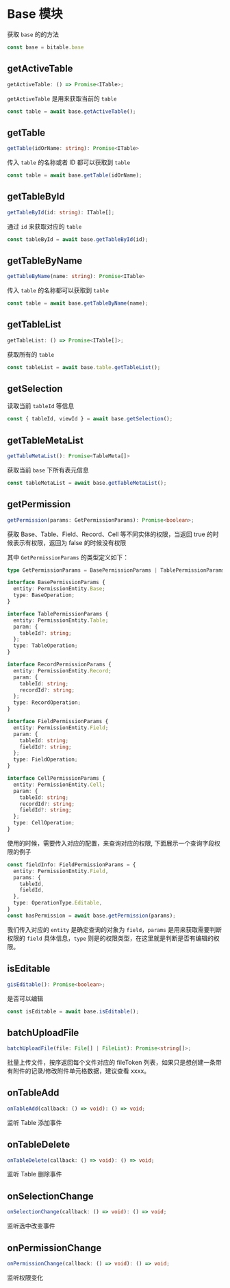 # Base 模块
获取 `base` 的的方法

```typescript
const base = bitable.base
```

## getActiveTable
```typescript
getActiveTable: () => Promise<ITable>;
```
`getActiveTable` 是用来获取当前的 `table` 
```typescript
const table = await base.getActiveTable();
```

## getTable
```typescript
getTable(idOrName: string): Promise<ITable>
```
传入 `table` 的名称或者 ID 都可以获取到 `table`
```typescript
const table = await base.getTable(idOrName);
```

## getTableById
```typescript
getTableById(id: string): ITable[];
```
通过 `id` 来获取对应的 `table`
```typescript
const tableById = await base.getTableById(id);
```

## getTableByName
```typescript
getTableByName(name: string): Promise<ITable>
```
传入 `table` 的名称都可以获取到 `table`
```typescript
const table = await base.getTableByName(name);
```

## getTableList
```typescript
getTableList: () => Promise<ITable[]>;
```
获取所有的 `table` 
```typescript
const tableList = await base.table.getTableList();
```

## getSelection
读取当前 `tableId` 等信息
```typescript
const { tableId, viewId } = await base.getSelection();
```

## getTableMetaList
```typescript
getTableMetaList(): Promise<TableMeta[]>
```
获取当前 `base` 下所有表元信息
```typescript
const tableMetaList = await base.getTableMetaList();
```

## getPermission
```typescript
getPermission(params: GetPermissionParams): Promise<boolean>;
```
获取 Base、Table、Field、Record、Cell 等不同实体的权限，当返回 true 的时候表示有权限，返回为 false 的时候没有权限

其中 `GetPermissionParams` 的类型定义如下：
```typescript
type GetPermissionParams = BasePermissionParams | TablePermissionParams | RecordPermissionParams | FieldPermissionParams | CellPermissionParams;

interface BasePermissionParams {
  entity: PermissionEntity.Base;
  type: BaseOperation;
}

interface TablePermissionParams {
  entity: PermissionEntity.Table;
  param: {
    tableId?: string;
  };
  type: TableOperation;
}

interface RecordPermissionParams {
  entity: PermissionEntity.Record;
  param: {
    tableId: string;
    recordId?: string;
  };
  type: RecordOperation;
}

interface FieldPermissionParams {
  entity: PermissionEntity.Field;
  param: {
    tableId: string;
    fieldId?: string;
  };
  type: FieldOperation;
}

interface CellPermissionParams {
  entity: PermissionEntity.Cell;
  param: {
    tableId: string;
    recordId?: string;
    fieldId?: string;
  };
  type: CellOperation;
}
```
使用的时候，需要传入对应的配置，来查询对应的权限, 下面展示一个查询字段权限的例子

```typescript
const fieldInfo: FieldPermissionParams = {
  entity: PermissionEntity.Field,
  params: {
    tableId,
    fieldId,
  },
  type: OperationType.Editable,
}
const hasPermission = await base.getPermission(params);
```
我们传入对应的 `entity` 是确定查询的对象为 `field`，`params` 是用来获取需要判断权限的 `field` 具体信息，`type` 则是的权限类型，在这里就是判断是否有编辑的权限。

## isEditable
```typescript
gisEditable(): Promise<boolean>;
```
是否可以编辑
```typescript
const isEditable = await base.isEditable();
```

## batchUploadFile
```typescript
batchUploadFile(file: File[] | FileList): Promise<string[]>;
```
批量上传文件，按序返回每个文件对应的 fileToken 列表，如果只是想创建一条带有附件的记录/修改附件单元格数据，建议查看 xxxx。

## onTableAdd
```typescript
onTableAdd(callback: () => void): () => void;
```
监听 Table 添加事件

## onTableDelete
```typescript
onTableDelete(callback: () => void): () => void;
```
监听 Table 删除事件

## onSelectionChange
```typescript
onSelectionChange(callback: () => void): () => void;
```
监听选中改变事件

## onPermissionChange
```typescript
onPermissionChange(callback: () => void): () => void;
```
监听权限变化
